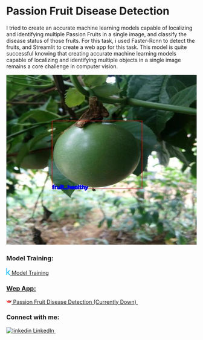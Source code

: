 # Passion Fruit Disease Detection

I tried to create an accurate machine learning models capable of localizing and identifying multiple Passion Fruits in a single image, and classify the disease status of those fruits. For this task, i used Faster-Rcnn to detect the fruits, and Streamlit to create a web app for this task. This model is quite successful knowing that creating accurate machine learning models capable of localizing and identifying multiple objects in a single image remains a core challenge in computer vision. 
<p align="center"><img src="Images/ID_0APCI9O1.jpg" width=676 height=450> </p>

### Model Training:

<p>
  <a href="https://www.kaggle.com/tahatamir/notebookc3fc057d14/notebook" rel="nofollow noreferrer">
    <img src="Images/kaggle-icon.png" alt="kaggle"> Model Training
 </p>

### Wep App:

<p>
  <a href="https://share.streamlit.io/ttaha09/passion-fruit-disease-detection/main/main.py" rel="nofollow noreferrer">
    <img src="Images/output-onlinepngtools.png" alt="slt"> Passion Fruit Disease Detection (Currently Down)
  </a> &nbsp;
 </p>

### Connect with me:

<p>
  <a href="https://www.linkedin.com/in/taha-tamir-351272145/" rel="nofollow noreferrer">
    <img src="https://i.stack.imgur.com/gVE0j.png" alt="linkedin"> LinkedIn
  </a> &nbsp;
 </p>

 
